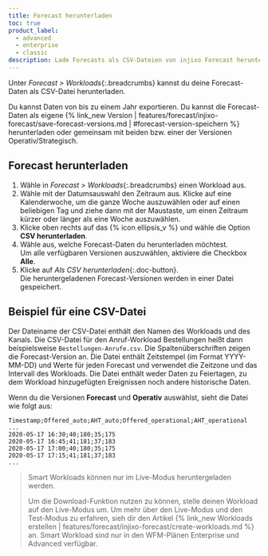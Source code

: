 ```yaml
---
title: Forecast herunterladen
toc: true
product_label:
  - advanced
  - enterprise
  - classic
description: Lade Forecasts als CSV-Dateien von injixo Forecast herunter. Erfahre, wie diese Dateien formatiert sind.
---
```


Unter _Forecast > Workloads_{:.breadcrumbs} kannst du deine Forecast-Daten als CSV-Datei herunterladen.

Du kannst Daten von bis zu einem Jahr exportieren. Du kannst die Forecast-Daten als eigene {% link_new Version | features/forecast/injixo-forecast/save-forecast-versions.md | #forecast-version-speichern %} herunterladen oder gemeinsam mit beiden bzw. einer der Versionen Operativ/Strategisch.

## Forecast herunterladen

1. Wähle in _Forecast > Workloads_{:.breadcrumbs} einen Workload aus.
2. Wähle mit der Datumsauswahl den Zeitraum aus. Klicke auf eine Kalenderwoche, um die ganze Woche auszuwählen oder auf einen beliebigen Tag und ziehe dann mit der Maustaste, um einen Zeitraum kürzer oder länger als eine Woche auszuwählen.
3. Klicke oben rechts auf das {% icon ellipsis_v %} und wähle die Option **CSV herunterladen**.
4. Wähle aus, welche Forecast-Daten du herunterladen möchtest.<br>Um alle verfügbaren Versionen auszuwählen, aktiviere die Checkbox **Alle**.
5. Klicke auf _Als CSV herunterladen_{:.doc-button}.<br>
   Die heruntergeladenen Forecast-Versionen werden in einer Datei gespeichert.

## Beispiel für eine CSV-Datei

Der Dateiname der CSV-Datei enthält den Namen des Workloads und des Kanals. Die CSV-Datei für den Anruf-Workload Bestellungen heißt dann beispielsweise `Bestellungen-Anrufe.csv`. Die Spaltenüberschriften zeigen die Forecast-Version an. Die Datei enthält Zeitstempel (im Format YYYY-MM-DD) und Werte für jeden Forecast und verwendet die Zeitzone und das Intervall des Workloads. Die Datei enthält weder Daten zu Feiertagen, zu dem Workload hinzugefügten Ereignissen noch andere historische Daten.

Wenn du die Versionen **Forecast** und **Operativ** auswählst, sieht die Datei wie folgt aus:

```
Timestamp;Offered_auto;AHT_auto;Offered_operational;AHT_operational
...
2020-05-17 16:30;40;180;35;175
2020-05-17 16:45;41;181;37;183
2020-05-17 17:00;40;180;35;175
2020-05-17 17:15;41;181;37;183
...
```

> Smart Workloads können nur im Live-Modus heruntergeladen werden.
>
> Um die Download-Funktion nutzen zu können, stelle deinen Workload auf den Live-Modus um. Um mehr über den Live-Modus und den Test-Modus zu erfahren, sieh dir den Artikel {% link_new Workloads erstellen | features/forecast/injixo-forecast/create-workloads.md %} an. Smart Workload sind nur in den WFM-Plänen Enterprise und Advanced verfügbar.
